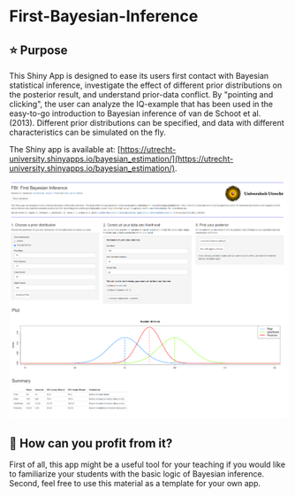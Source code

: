 # First-Bayesian-Inference
## :star: Purpose
This Shiny App is designed to ease its users first contact with Bayesian statistical inference, investigate the effect of different prior distributions on the posterior result, and understand prior-data conflict. By "pointing and clicking", the user can analyze the IQ-example that has been used in the easy-to-go introduction to Bayesian inference of van de Schoot et al. (2013). Different prior distributions can be specified, and data with different characteristics can be simulated on the fly. 

The Shiny app is available at: [https://utrecht-university.shinyapps.io/bayesian_estimation/](https://utrecht-university.shinyapps.io/bayesian_estimation/). 

<img src="fbi_overview.png" width="700">

## :gem: How can you profit from it?
First of all, this app might be a useful tool for your teaching if you would like to familiarize your students with the basic logic of Bayesian inference. Second, feel free to use this material as a template for your own app. 

